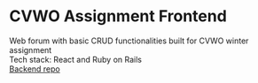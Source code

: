 # CVWO Assignment Frontend
Web forum with basic CRUD functionalities built for CVWO winter assignment <br />
Tech stack: React and Ruby on Rails <br />
[Backend repo](https://github.com/trgao/cvwo-assignment-backend)
